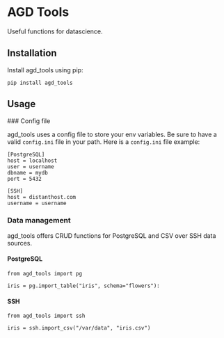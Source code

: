 # AGD Tools

Useful functions for datascience.

## Installation

Install agd_tools using pip:

```
pip install agd_tools
```

## Usage

### Config file

agd_tools uses a config file to store your env variables. Be sure to have a valid `config.ini` file in your path. Here is a `config.ini` file example:

```
[PostgreSQL]
host = localhost
user = username
dbname = mydb
port = 5432

[SSH]
host = distanthost.com
username = username
```

### Data management

agd_tools offers CRUD functions for PostgreSQL and CSV over SSH data sources.

#### PostgreSQL 

```
from agd_tools import pg

iris = pg.import_table("iris", schema="flowers"):
```

#### SSH

```
from agd_tools import ssh

iris = ssh.import_csv("/var/data", "iris.csv")
```
